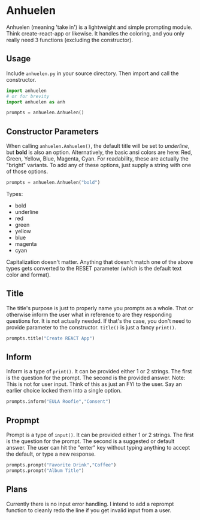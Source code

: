 # Anhuelen

Anhuelen (meaning 'take in') is a lightweight and simple prompting module. Think create-react-app or likewise. It handles the coloring, and you only really need 3 functions (excluding the constructor).

## Usage
Include ```anhuelen.py``` in your source directory. Then import and call the constructor.
```Python
import anhuelen 
# or for brevity
import anhuelen as anh

prompts = anhuelen.Anhuelen()
```

## Constructor Parameters
When calling ```anhuelen.Anhuelen()```, the default title will be set to _underline_, but **bold** is also an option. Alternatively, the basic ansi colors are here: Red, Green, Yellow, Blue, Magenta, Cyan. For readability, these are actually the "bright" variants. To add any of these options, just supply a string with one of those options.

```Python
prompts = anhuelen.Anhuelen("bold")
```

Types:
 - bold
 - underline
 - red
 - green
 - yellow
 - blue
 - magenta
 - cyan

Capitalization doesn't matter. Anything that doesn't match one of the above types gets converted to the RESET parameter (which is the default text color and format).

## Title
The title's purpose is just to properly name you prompts as a whole. That or otherwise inform the user what in reference to are they responding questions for. It is not actually needed. If that's the case, you don't need to provide parameter to the constructor. ```title()``` is just a fancy ```print()```.

```Python
prompts.title("Create REACT App")
```

## Inform
Inform is a type of ```print()```. It can be provided either 1 or 2 strings. The first is the question for the prompt. The second is the provided answer. Note: This is not for user input. Think of this as just an FYI to the user. Say an earlier choice locked them into a single option. 

```Python
prompts.inform("EULA Roofie","Consent")
```

## Propmpt
Prompt is a type of ```input()```. It can be provided either 1 or 2 strings. The first is the question for the prompt. The second is a suggested or default answer. The user can hit the "enter" key without typing anything to accept the default, or type a new response.

```Python
prompts.prompt("Favorite Drink","Coffee")
prompts.prompt("Album Title")
```

## Plans
Currently there is no input error handling. I intend to add a reprompt function to cleanly redo the line if you get invalid input from a user.